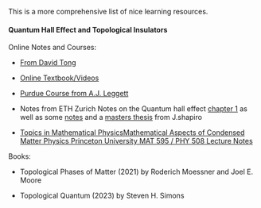 This is a more comprehensive list of nice learning resources.
#### Quantum Hall Effect and Topological Insulators

Online Notes and Courses:

* [From David Tong](https://www.damtp.cam.ac.uk/user/tong/qhe/qhe.pdf)

* [Online Textbook/Videos](https://topocondmat.org/index.html)

* [Purdue Course from A.J. Leggett](https://courses.physics.illinois.edu/phys598PTD/fa2013/)

* Notes from ETH Zurich Notes on the Quantum hall effect [chapter 1](https://ethz.ch/content/dam/ethz/special-interest/phys/theoretical-physics/cmtm-dam/documents/tqn/01.pdf) as well as some [notes](https://web.math.princeton.edu/~js129/PDFs/Top_SSP_Lecture_Notes.pdf) and a [masters thesis](https://web.math.princeton.edu/~js129/PDFs/MSC_Thesis.pdf) from J.shapiro

* [Topics in Mathematical PhysicsMathematical Aspects of Condensed Matter Physics Princeton University MAT 595 / PHY 508 Lecture Notes](https://web.math.princeton.edu/~js129/PDFs/teaching/MAT595_spring_2024/MAT595_PHY508_Lecture_Notes.pdf)


Books: 

* Topological Phases of Matter (2021) by Roderich Moessner and Joel E. Moore

* Topological Quantum (2023) by Steven H. Simons 

